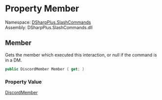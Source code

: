# Property Member

Namespace: [DSharpPlus.SlashCommands](DSharpPlus.SlashCommands.md)  
Assembly: DSharpPlus.SlashCommands.dll

## <a id="DSharpPlus_SlashCommands_AutocompleteContext_Member"></a>Member

Gets the member which executed this interaction, or null if the command is in a DM.

```csharp
public DiscordMember Member { get; }
```

### Property Value

[DiscordMember](DSharpPlus.Entities.DiscordMember.md)

